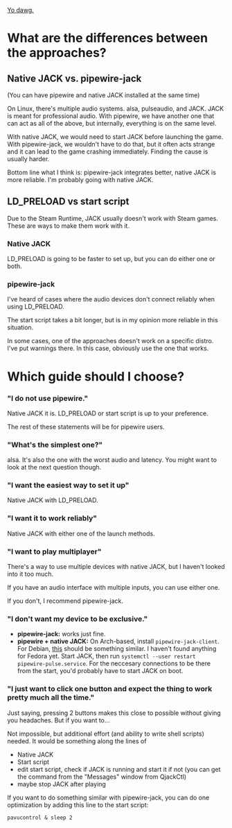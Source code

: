 [Yo dawg.](https://raw.githubusercontent.com/theNizo/linux_rocksmith/refs/heads/main/img/yo-dawg.webp)

# What are the differences between the approaches?

## Native JACK vs. pipewire-jack

(You can have pipewire and native JACK installed at the same time)

On Linux, there's multiple audio systems. alsa, pulseaudio, and JACK. JACK is meant for professional audio. With pipewire, we have another one that can act as all of the above, but internally, everything is on the same level.

With native JACK, we would need to start JACK before launching the game. With pipewire-jack, we wouldn't have to do that, but it often acts strange and it can lead to the game crashing immediately. Finding the cause is usually harder.

Bottom line what I think is: pipewire-jack integrates better, native JACK is more reliable. I'm probably going with native JACK.

## LD_PRELOAD vs start script

Due to the Steam Runtime, JACK usually doesn't work with Steam games. These are ways to make them work with it.

### Native JACK

LD_PRELOAD is going to be faster to set up, but you can do either one or both.

### pipewire-jack

I've heard of cases where the audio devices don't connect reliably when using LD_PRELOAD.

The start script takes a bit longer, but is in my opinion more reliable in this situation.

In some cases, one of the approaches doesn't work on a specific distro. I've put warnings there. In this case, obviously use the one that works.

# Which guide should I choose?

### "I do not use pipewire."

Native JACK it is. LD_PRELOAD or start script is up to your preference.

The rest of these statements will be for pipewire users.

### "What's the simplest one?"

alsa. It's also the one with the worst audio and latency. You might want to look at the next question though.

### "I want the easiest way to set it up"

Native JACK with LD_PRELOAD.

### "I want it to work reliably"

Native JACK with either one of the launch methods.

### "I want to play multiplayer"

There's a way to use multiple devices with native JACK, but I haven't looked into it too much.

If you have an audio interface with multiple inputs, you can use either one.

If you don't, I recommend pipewire-jack.

### "I don't want my device to be exclusive."

* **pipewire-jack:** works just fine.
* **pipewire + native JACK:** On Arch-based, install `pipewire-jack-client`. For Debian, [this](https://wiki.debian.org/PipeWire#JACK) should be something similar. I haven't found anything for Fedora yet. Start JACK, then run `systemctl --user restart pipewire-pulse.service`. For the neccesary connections to be there from the start, you'd probably have to start JACK on boot.

### "I just want to click one button and expect the thing to work pretty much all the time."

Just saying, pressing 2 buttons makes this close to possible without giving you headaches. But if you want to...

Not impossible, but additional effort (and ability to write shell scripts) needed. It would be something along the lines of

* Native JACK
* Start script
* edit start script, check if JACK is running and start it if not (you can get the command from the "Messages" window from QjackCtl)
* maybe stop JACK after playing

If you want to do something similar with pipewire-jack, you can do one optimization by adding this line to the start script:

```
pavucontrol & sleep 2
```
